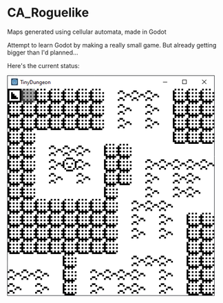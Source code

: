 # CA_Roguelike
Maps generated using cellular automata, made in Godot

Attempt to learn Godot by making a really small game. But already getting bigger than I'd planned...

Here's the current status:

![Example of the game so far](example.PNG)
